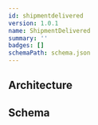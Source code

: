 ```yaml
---
id: shipmentdelivered
version: 1.0.1
name: ShipmentDelivered
summary: ''
badges: []
schemaPath: schema.json
---
```

## Architecture
<NodeGraph />


## Schema
<SchemaViewer file="schema.json" title="Message Schema" maxHeight="500" />
